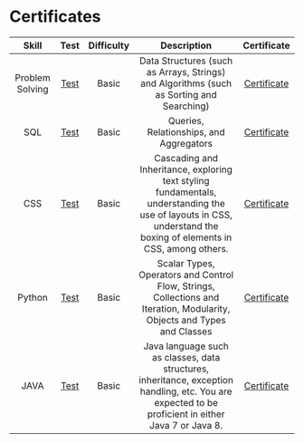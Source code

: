 # Certificates

|      Skill      |                                     Test                                     |  Difficulty  |                                                               Description                                                               |                                     Certificate                                      |
| :-------------: | :--------------------------------------------------------------------------: | :----------: | :-------------------------------------------------------------------------------------------------------------------------------------: | :----------------------------------------------------------------------------------: |
| Problem Solving | [Test](https://www.hackerrank.com/skills-verification/problem_solving_basic) |    Basic     |                        Data Structures (such as Arrays, Strings) and Algorithms (such as Sorting and Searching)                         | [Certificate](https://github.com/Ankitkumar72/Hackerrank/blob/main/Problem_Solving(Basic).png) |       |
|       SQL       |       [Test](https://www.hackerrank.com/skills-verification/sql_basic)       |    Basic     |                                                 Queries, Relationships, and Aggregators                                                 |        [Certificate](https://github.com/Ankitkumar72/Hackerrank/blob/main/SQL_Certificate.png)        |
| CSS | [Test](https://www.hackerrank.com/skills-verification/css) |    Basic     |                         Cascading and Inheritance, exploring text styling fundamentals, understanding the use of layouts in CSS, understand the boxing of elements in CSS, among others.                        | [Certificate](https://github.com/Ankitkumar72/Hackerrank/blob/main/CSS.png) |       |
| Python | [Test](https://www.hackerrank.com/skills-verification/python_basic) |    Basic     |                        Scalar Types, Operators and Control Flow, Strings, Collections and Iteration, Modularity, Objects and Types and Classes                         | [Certificate](https://github.com/Ankitkumar72/Hackerrank/blob/main/Python%20(Basic)%20Certificate.png) ||
| JAVA | [Test](https://www.hackerrank.com/skills-verification/java_basic) |    Basic     |                        Java language such as classes, data structures, inheritance, exception handling, etc. You are expected to be proficient in either Java 7 or Java 8.                         | [Certificate](https://github.com/Ankitkumar72/Hackerrank/blob/main/Java%20(Basic)%20Certificate.png) ||

